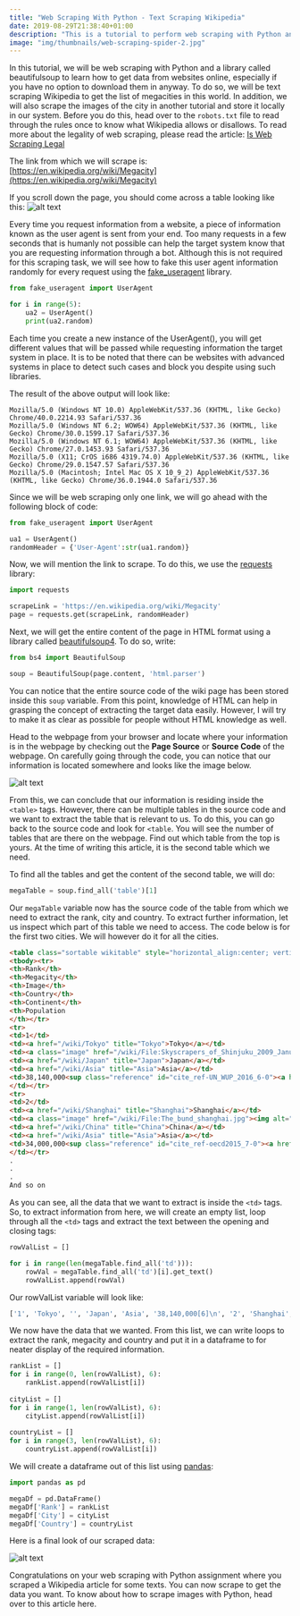 ```yaml
---
title: "Web Scraping With Python - Text Scraping Wikipedia"
date: 2019-08-29T21:38:40+01:00
description: "This is a tutorial to perform web scraping with Python and beautifulsoup library. The tutorial demonstrates an example by text scraping Wikipedia."
image: "img/thumbnails/web-scraping-spider-2.jpg"
---
```


In this tutorial, we will be web scraping with Python and a library called beautifulsoup to learn how to get data from websites online, especially if you have no option to download them in anyway. To do so, we will be text scraping Wikipedia to get the list of megacities in this world. In addition, we will also scrape the images of the city in another tutorial and store it locally in our system. Before you do this, head over to the `robots.txt` file to read through the rules once to know what Wikipedia allows or disallows. To read more about the legality of web scraping, please read the article: [Is Web Scraping Legal](https://www.ankuroh.com/programming/automation/is-web-scraping-legal/)

The link from which we will scrape is: [https://en.wikipedia.org/wiki/Megacity](https://en.wikipedia.org/wiki/Megacity)

If you scroll down the page, you should come across a table looking like this:
![alt text](/img/programming/megacities-wikipedia.png "Megacities Wikipedia")

Every time you request information from a website, a piece of information known as the user agent is sent from your end. Too many requests in a few seconds that is humanly not possible can help the target system know that you are requesting information through a bot. Although this is not required for this scraping task, we will see how to fake this user agent information randomly for every request using the [fake_useragent](https://pypi.org/project/fake-useragent/) library.

```Python
from fake_useragent import UserAgent

for i in range(5):
    ua2 = UserAgent()
    print(ua2.random)
```

Each time you create a new instance of the UserAgent(), you will get different values that will be passed while requesting information the target system in place. It is to be noted that there can be websites with advanced systems in place to detect such cases and block you despite using such libraries.

The result of the above output will look like:

```
Mozilla/5.0 (Windows NT 10.0) AppleWebKit/537.36 (KHTML, like Gecko) Chrome/40.0.2214.93 Safari/537.36
Mozilla/5.0 (Windows NT 6.2; WOW64) AppleWebKit/537.36 (KHTML, like Gecko) Chrome/30.0.1599.17 Safari/537.36
Mozilla/5.0 (Windows NT 6.1; WOW64) AppleWebKit/537.36 (KHTML, like Gecko) Chrome/27.0.1453.93 Safari/537.36
Mozilla/5.0 (X11; CrOS i686 4319.74.0) AppleWebKit/537.36 (KHTML, like Gecko) Chrome/29.0.1547.57 Safari/537.36
Mozilla/5.0 (Macintosh; Intel Mac OS X 10_9_2) AppleWebKit/537.36 (KHTML, like Gecko) Chrome/36.0.1944.0 Safari/537.36
```

Since we will be web scraping only one link, we will go ahead with the following block of code:

```Python
from fake_useragent import UserAgent

ua1 = UserAgent()
randomHeader = {'User-Agent':str(ua1.random)}
```

Now, we will mention the link to scrape. To do this, we use the [requests](http://docs.python-requests.org/en/master/) library:

```Python
import requests

scrapeLink = 'https://en.wikipedia.org/wiki/Megacity'
page = requests.get(scrapeLink, randomHeader)
```

Next, we will get the entire content of the page in HTML format using a library called [beautifulsoup4](https://pypi.org/project/beautifulsoup4/). To do so, write:

```Python
from bs4 import BeautifulSoup

soup = BeautifulSoup(page.content, 'html.parser')
```

You can notice that the entire source code of the wiki page has been stored inside this `soup` variable. From this point, knowledge of HTML can help in grasping the concept of extracting the target data easily. However, I will try to make it as clear as possible for people without HTML knowledge as well.

Head to the webpage from your browser and locate where your information is in the webpage by checking out the __Page Source__ or __Source Code__ of the webpage. On carefully going through the code, you can notice that our information is located somewhere and looks like the image below.

![alt text](/img/programming/source-code-wikipedia-article.png "Source Code Wikipedia Article")

From this, we can conclude that our information is residing inside the `<table>` tags. However, there can be multiple tables in the source code and we want to extract the table that is relevant to us. To do this, you can go back to the source code and look for `<table`. You will see the number of tables that are there on the webpage. Find out which table from the top is yours. At the time of writing this article, it is the second table which we need.

To find all the tables and get the content of the second table, we will do:

```Python
megaTable = soup.find_all('table')[1]
```

Our `megaTable` variable now has the source code of the table from which we need to extract the rank, city and country. To extract further information, let us inspect which part of this table we need to access. The code below is for the first two cities. We will however do it for all the cities.

```HTML
<table class="sortable wikitable" style="horizontal_align:center; vertical_align:center; text=align:left; background:#FFFFF;">
<tbody><tr>
<th>Rank</th>
<th>Megacity</th>
<th>Image</th>
<th>Country</th>
<th>Continent</th>
<th>Population
</th></tr>
<tr>
<td>1</td>
<td><a href="/wiki/Tokyo" title="Tokyo">Tokyo</a></td>
<td><a class="image" href="/wiki/File:Skyscrapers_of_Shinjuku_2009_January.jpg"><img alt="Skyscrapers of Shinjuku 2009 January.jpg" data-file-height="1364" data-file-width="2560" height="64" src="//upload.wikimedia.org/wikipedia/commons/thumb/b/b2/Skyscrapers_of_Shinjuku_2009_January.jpg/120px-Skyscrapers_of_Shinjuku_2009_January.jpg" srcset="//upload.wikimedia.org/wikipedia/commons/thumb/b/b2/Skyscrapers_of_Shinjuku_2009_January.jpg/180px-Skyscrapers_of_Shinjuku_2009_January.jpg 1.5x, //upload.wikimedia.org/wikipedia/commons/thumb/b/b2/Skyscrapers_of_Shinjuku_2009_January.jpg/240px-Skyscrapers_of_Shinjuku_2009_January.jpg 2x" width="120"/></a></td>
<td><a href="/wiki/Japan" title="Japan">Japan</a></td>
<td><a href="/wiki/Asia" title="Asia">Asia</a></td>
<td>38,140,000<sup class="reference" id="cite_ref-UN_WUP_2016_6-0"><a href="#cite_note-UN_WUP_2016-6">[6]</a></sup>
</td></tr>
<tr>
<td>2</td>
<td><a href="/wiki/Shanghai" title="Shanghai">Shanghai</a></td>
<td><a class="image" href="/wiki/File:The_bund_shanghai.jpg"><img alt="The bund shanghai.jpg" data-file-height="2832" data-file-width="4256" height="81" src="//upload.wikimedia.org/wikipedia/commons/thumb/f/f4/The_bund_shanghai.jpg/122px-The_bund_shanghai.jpg" srcset="//upload.wikimedia.org/wikipedia/commons/thumb/f/f4/The_bund_shanghai.jpg/183px-The_bund_shanghai.jpg 1.5x, //upload.wikimedia.org/wikipedia/commons/thumb/f/f4/The_bund_shanghai.jpg/244px-The_bund_shanghai.jpg 2x" width="122"/></a></td>
<td><a href="/wiki/China" title="China">China</a></td>
<td><a href="/wiki/Asia" title="Asia">Asia</a></td>
<td>34,000,000<sup class="reference" id="cite_ref-oecd2015_7-0"><a href="#cite_note-oecd2015-7">[7]</a></sup>
</td></tr>
.
.
.
And so on
```

As you can see, all the data that we want to extract is inside the `<td>` tags. So, to extract information from here, we will create an empty list, loop through all the `<td>` tags and extract the text between the opening and closing tags:

```Python
rowValList = []

for i in range(len(megaTable.find_all('td'))):
    rowVal = megaTable.find_all('td')[i].get_text()
    rowValList.append(rowVal)
```

Our rowValList variable will look like:

```Python
['1', 'Tokyo', '', 'Japan', 'Asia', '38,140,000[6]\n', '2', 'Shanghai', '', 'China', 'Asia', '34,000,000[7]\n', .... ]
```

We now have the data that we wanted. From this list, we can write loops to extract the rank, megacity and country and put it in a dataframe to for neater display of the required information.

```Python
rankList = []
for i in range(0, len(rowValList), 6):
    rankList.append(rowValList[i])
    
cityList = []
for i in range(1, len(rowValList), 6):
    cityList.append(rowValList[i])
    
countryList = []
for i in range(3, len(rowValList), 6):
    countryList.append(rowValList[i])
```

We will create a dataframe out of this list using [pandas](https://pandas.pydata.org/):

```Python
import pandas as pd

megaDf = pd.DataFrame()
megaDf['Rank'] = rankList
megaDf['City'] = cityList
megaDf['Country'] = countryList
```

Here is a final look of our scraped data:

![alt text](/img/programming/scraped-data.png "Final Scraped Data")

Congratulations on your web scraping with Python assignment where you scraped a Wikipedia article for some texts. You can now scrape to get the data you want. To know about how to scrape images with Python, head over to this article here.